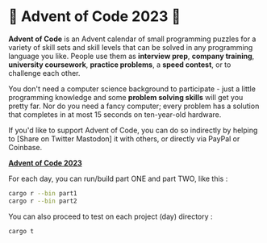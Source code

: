 # 🎄 Advent of Code 2023 🎄

**Advent of Code** is an Advent calendar of small programming puzzles for a variety of skill sets and skill levels that can be solved in any programming language you like. People use them as **interview prep**, **company training**, **university coursework**, **practice problems**, a **speed contest**, or to challenge each other.

You don't need a computer science background to participate - just a little programming knowledge and some **problem solving skills** will get you pretty far. Nor do you need a fancy computer; every problem has a solution that completes in at most 15 seconds on ten-year-old hardware.

If you'd like to support Advent of Code, you can do so indirectly by helping to [Share on Twitter Mastodon] it with others, or directly via PayPal or Coinbase.

[**Advent of Code 2023**](https://adventofcode.com/2023)

For each day, you can run/build part ONE and part TWO, like this :
```bash
cargo r --bin part1
cargo r --bin part2
```

You can also proceed to test on each project (day) directory :
```bash
cargo t
```

